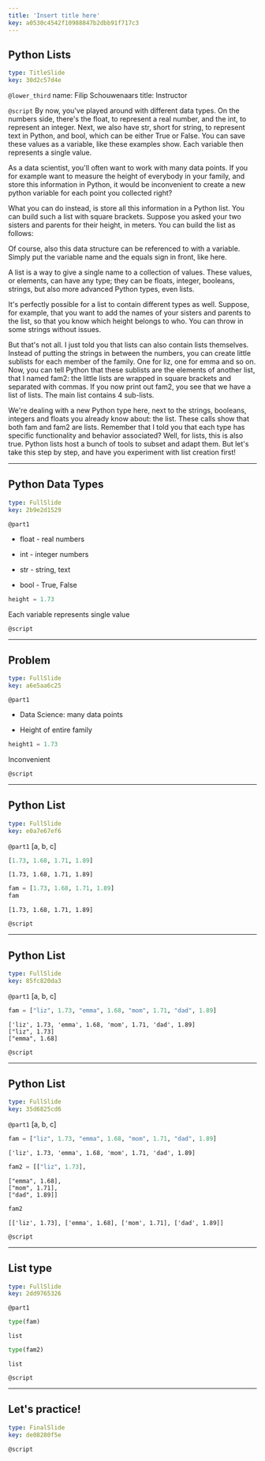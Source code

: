 ```yaml
---
title: 'Insert title here'
key: a0530c4542f10988847b2dbb91f717c3
---
```


## Python Lists

```yaml
type: TitleSlide
key: 30d2c57d4e
```

`@lower_third`
name: Filip Schouwenaars
title: Instructor

`@script`
By now, you've played around with different data types. On the numbers side, there's the float, to represent a real number, and the int, to represent an integer. Next, we also have str, short for string, to represent text in Python, and bool, which can be either True or False. You can save these values as a variable, like these examples show. Each variable then represents a single value.

As a data scientist, you'll often want to work with many data points. If you for example want to measure the height of everybody in your family, and store this information in Python, it would be inconvenient to create a new python variable for each point you collected right?

What you can do instead, is store all this information in a Python list. You can build such a list with square brackets. Suppose you asked your two sisters and parents for their height, in meters. You can build the list as follows:

Of course, also this data structure can be referenced to with a variable. Simply put the variable name and the equals sign in front, like here.

A list is a way to give a single name to a collection of values. These values, or elements, can have any type; they can be floats, integer, booleans, strings, but also more advanced Python types, even lists.

It's perfectly possible for a list to contain different types as well. Suppose, for example, that you want to add the names of your sisters and parents to the list, so that you know which height belongs to who. You can throw in some strings without issues.

But that's not all. I just told you that lists can also contain lists themselves. Instead of putting the strings in between the numbers, you can create little sublists for each member of the family. One for liz, one for emma and so on. Now, you can tell Python that these sublists are the elements of another list, that I named fam2: the little lists are wrapped in square brackets and separated with commas. If you now print out fam2, you see that we have a list of lists. The main list contains 4 sub-lists.

We're dealing with a new Python type here, next to the strings, booleans, integers and floats you already know about: the list. These calls show that both fam and fam2 are lists. Remember that I told you that each type has specific functionality and behavior associated? Well, for lists, this is also true. Python lists host a bunch of tools to subset and adapt them. But let's take this step by step, and have you experiment with list creation first!

---

## Python Data Types

```yaml
type: FullSlide
key: 2b9e2d1529
```

`@part1`
- float - real numbers

- int - integer numbers

- str - string, text

- bool - True, False

```py
height = 1.73
```

Each variable represents single value

`@script`


---

## Problem

```yaml
type: FullSlide
key: a6e5aa6c25
```

`@part1`
- Data Science: many data points

- Height of entire family

```py
height1 = 1.73
```

Inconvenient

`@script`


---

## Python List

```yaml
type: FullSlide
key: e0a7e67ef6
```

`@part1`
[a, b, c]

```py
[1.73, 1.68, 1.71, 1.89]
```

```out
[1.73, 1.68, 1.71, 1.89]
```

```py
fam = [1.73, 1.68, 1.71, 1.89]
fam
```

```out
[1.73, 1.68, 1.71, 1.89]
```

`@script`


---

## Python List

```yaml
type: FullSlide
key: 85fc820da3
```

`@part1`
[a, b, c]

```py
fam = ["liz", 1.73, "emma", 1.68, "mom", 1.71, "dad", 1.89]
```

```out
['liz', 1.73, 'emma', 1.68, 'mom', 1.71, 'dad', 1.89]
["liz", 1.73]
["emma", 1.68]
```

`@script`


---

## Python List

```yaml
type: FullSlide
key: 35d6825cd6
```

`@part1`
[a, b, c]

```py
fam = ["liz", 1.73, "emma", 1.68, "mom", 1.71, "dad", 1.89]
```

```out
['liz', 1.73, 'emma', 1.68, 'mom', 1.71, 'dad', 1.89]
```

```py
fam2 = [["liz", 1.73],
```

```out
["emma", 1.68],
["mom", 1.71],
["dad", 1.89]]
```

```py
fam2
```

```out
[['liz', 1.73], ['emma', 1.68], ['mom', 1.71], ['dad', 1.89]]
```

`@script`


---

## List type

```yaml
type: FullSlide
key: 2dd9765326
```

`@part1`
```py
type(fam)
```

```out
list
```

```py
type(fam2)
```

```out
list
```

`@script`


---

## Let's practice!

```yaml
type: FinalSlide
key: de08280f5e
```

`@script`
